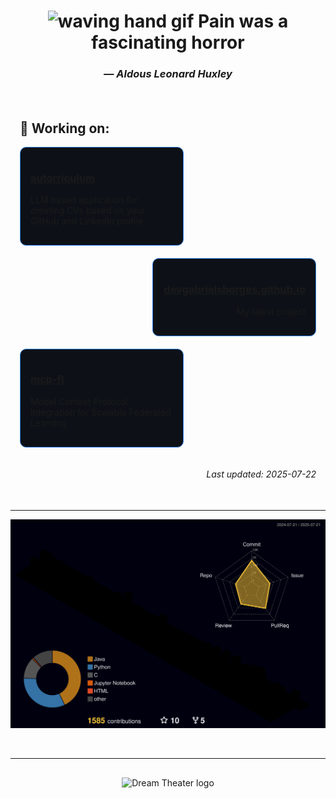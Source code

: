 <h1 align="center"><img src="https://user-images.githubusercontent.com/72663882/171687151-bb31c996-c9d2-49c8-b593-734946893b23.gif" alt="waving hand gif" aria-hidden="true" width="30" /> Pain was a fascinating horror</h1>
<h3 align="center"><em>— Aldous Leonard Huxley</em></h3>


<div style="padding: 15px; margin-top: 20px; margin-bottom: 20px;">

## 🚀 Working on:

<div class="card" align="left" style="width: 48%; float: left; clear: both; margin-bottom: 20px; border: 1px solid #2f80ed; border-radius: 10px; padding: 16px; background-color: #0d1117;">
  <h3><a href="https://github.com/devgabrielsborges/autorriculum">autorriculum</a></h3>
  <p>LLM based application for creating CVs based on your GitHub and LinkedIn profile</p>
</div>

<div class="card" align="right" style="width: 48%; float: right; clear: both; margin-bottom: 20px; border: 1px solid #2f80ed; border-radius: 10px; padding: 16px; background-color: #0d1117;">
  <h3><a href="https://github.com/devgabrielsborges/devgabrielsborges.github.io">devgabrielsborges.github.io</a></h3>
  <p>My latest project</p>
</div>

<div class="card" align="left" style="width: 48%; float: left; clear: both; margin-bottom: 20px; border: 1px solid #2f80ed; border-radius: 10px; padding: 16px; background-color: #0d1117;">
  <h3><a href="https://github.com/devgabrielsborges/mcp-fl">mcp-fl</a></h3>
  <p>Model Context Protocol Integration for Scalable Federated Learning</p>
</div>

<div style="clear: both;"></div>

<p align="right"><em>Last updated: 2025-07-22</em></p>

</div>

---

![Status](./profile-3d-contrib/profile-night-rainbow.svg)

<br clear="both">

---

<div align="center" style="margin-top: 30px; margin-bottom: 30px;">
  <img width="280" height="280" alt="Dream Theater logo" src="https://metalstorm.net/bands/biography.php?band_id=92&bandname=Dream+Theater">
</div>
